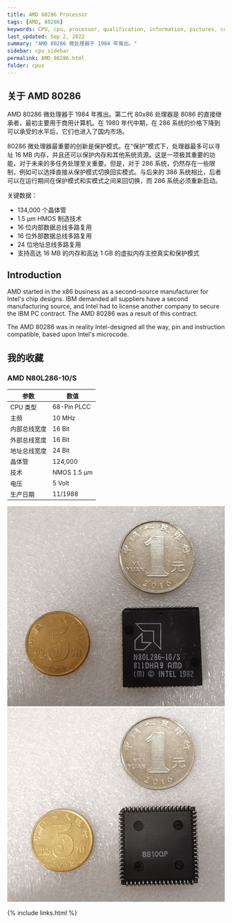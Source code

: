 ```yaml
---
title: AMD 80286 Processor
tags: [AMD, 80286]
keywords: CPU, cpu, processor, qualification, information, pictures, core, frequency, chip packaging, packaging, cpu info, x86, collection, amd, cyrix, harris, ibm, idt, iit, intel, motorola, nec, sgs, sgs-thomson, siemens, ST, signetics, mhs, ti, texas instruments, ulsi, umc, weitek, zilog, 808x, 8085, 8088, 8086, 80188, 80186, 80286, 286, 80386, 386, i386, Am386, 386sx, 386dx, 486, i486, 586, 486sx, 486dx, overdrive, 487, pentium, 586, 5x86, 386dlc, 386slc, 486dx2, mmx, ppro, pentium-pro, pro, athlon, duron, z80, dirk oppelt, dirk, oppelt, engineering, sample, samples
last_updated: Sep 2, 2022
summary: "AMD 80286 微处理器于 1984 年推出。"
sidebar: cpu_sidebar
permalink: AMD_80286.html
folder: cpus
---
```


## 关于 AMD 80286

AMD 80286 微处理器于 1984 年推出。第二代 80x86 处理器是 8086 的直接继承者，最初主要用于商用计算机。在 1980 年代中期，在 286 系统的价格下降到可以承受的水平后，它们也进入了国内市场。

80286 微处理器最重要的创新是保护模式。在“保护”模式下，处理器最多可以寻址 16 MB 内存，并且还可以保护内存和其他系统资源。这是一项极其重要的功能，对于未来的多任务处理至关重要。但是，对于 286 系统，仍然存在一些限制，例如可以选择直接从保护模式切换回实模式。与后来的 386 系统相比，后者可以在运行期间在保护模式和实模式之间来回切换，而 286 系统必须重新启动。

关键数据：
- 134,000 个晶体管
- 1.5 µm HMOS 制造技术
- 16 位内部数据总线多路复用
- 16 位外部数据总线多路复用
- 24 位地址总线多路复用
- 支持高达 16 MB 的内存和高达 1 GB 的虚拟内存主控真实和保护模式

## Introduction

AMD started in the x86 business as a second-source manufacturer for Intel's chip designs. IBM demanded all suppliers have a second manufacturing source, and Intel had to license another company to secure the IBM PC contract. The AMD 80286 was a result of this contract.
 
The AMD 80286 was in reality Intel-designed all the way, pin and instruction compatible, based upon Intel's microcode.

## 我的收藏

### AMD N80L286-10/S

| 参数 | 数值 |
| ------ | ------ |
| CPU 类型 | 68-Pin PLCC |
| 主频 | 10 MHz |
| 内部总线宽度 | 16 Bit |
| 外部总线宽度 | 16 Bit |
| 地址总线宽度 | 24 Bit |
| 晶体管 | 124,000 |
| 技术 | NMOS 1.5 µm |
| 电压 | 5 Volt |
| 生产日期 | 11/1988 |

![AMD N80L286-10/S 正面](/images/cpus/AMD/AMD_N80L286-10S_1.jpg)
![AMD N80L286-10/S 反面](/images/cpus/AMD/AMD_N80L286-10S_2.jpg)

{% include links.html %}

